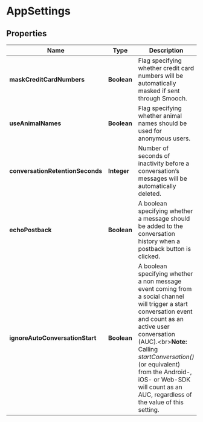 
# AppSettings

## Properties
Name | Type | Description | Notes
------------ | ------------- | ------------- | -------------
**maskCreditCardNumbers** | **Boolean** | Flag specifying whether credit card numbers will be automatically masked if sent through Smooch. |  [optional]
**useAnimalNames** | **Boolean** | Flag specifying whether animal names should be used for anonymous users. |  [optional]
**conversationRetentionSeconds** | **Integer** | Number of seconds of inactivity before a conversation’s messages will be automatically deleted. |  [optional]
**echoPostback** | **Boolean** | A boolean specifying whether a message should be added to the conversation history when a postback button is clicked. |  [optional]
**ignoreAutoConversationStart** | **Boolean** | A boolean specifying whether a non message event coming from a social channel will trigger a start conversation event and count as an active user conversation (AUC).&lt;br&gt;**Note:** Calling *startConversation()* (or equivalent) from the Android-, iOS- or Web-SDK will count as an AUC, regardless of the value of this setting. |  [optional]



